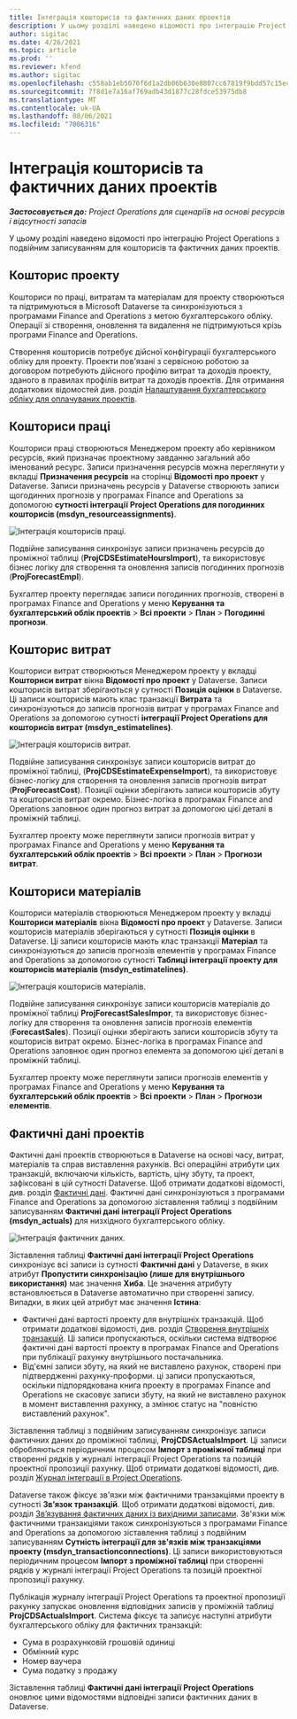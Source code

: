 ```yaml
---
title: Інтеграція кошторисів та фактичних даних проектів
description: У цьому розділі наведено відомості про інтеграцію Project Operations з подвійним записуванням для кошторисів та фактичних даних проектів.
author: sigitac
ms.date: 4/26/2021
ms.topic: article
ms.prod: ''
ms.reviewer: kfend
ms.author: sigitac
ms.openlocfilehash: c558ab1eb5070f6d1a2db06b630e8807cc67819f9bdd57c15ec346f484e04fe9
ms.sourcegitcommit: 7f8d1e7a16af769adb43d1877c28fdce53975db8
ms.translationtype: MT
ms.contentlocale: uk-UA
ms.lasthandoff: 08/06/2021
ms.locfileid: "7006316"
---
```

# <a name="project-estimates-and-actuals-integration"></a>Інтеграція кошторисів та фактичних даних проектів

_**Застосовується до:** Project Operations для сценаріїв на основі ресурсів і відсутності запасів_

У цьому розділі наведено відомості про інтеграцію Project Operations з подвійним записуванням для кошторисів та фактичних даних проектів.

## <a name="project-estimates"></a>Кошторис проекту

Кошториси по праці, витратам та матеріалам для проекту створюються та підтримуються в Microsoft Dataverse та синхронізуються з програмами Finance and Operations з метою бухгалтерського обліку. Операції зі створення, оновлення та видалення не підтримуються крізь програми Finance and Operations.

Створення кошторисів потребує дійсної конфігурації бухгалтерського обліку для проекту. Проекти пов'язані з сервісною роботою за договором потребують дійсного профілю витрат та доходів проекту, зданого в правилах профілів витрат та доходів проектів. Для отримання додаткових відомостей див. розділ [Налаштування бухгалтерського обліку для оплачуваних проектів](../project-accounting/configure-accounting-billable-projects.md#configure-project-cost-and-revenue-profile-rules).

## <a name="labor-estimates"></a>Кошториси праці

Кошториси праці створюються Менеджером проекту або керівником ресурсів, який призначає проектному завданню загальний або іменований ресурс. Записи призначення ресурсів можна переглянути у вкладці **Призначення ресурсів** на сторінці **Відомості про проект** у Dataverse. Записи призначень ресурсів у Dataverse створюють записи щогодинних прогнозів у програмах Finance and Operations за допомогою **сутності інтеграції Project Operations для погодинних кошторисів (msdyn\_resourceassignments)**.

   ![Інтеграція кошторисів праці.](./Media/DW4LaborEstimates.png)

Подвійне записування синхронізує записи призначень ресурсів до проміжної таблиці (**ProjCDSEstimateHoursImport**), та використовує бізнес логіку для створення та оновлення записів погодинних прогнозів (**ProjForecastEmpl**).

Бухгалтер проекту переглядає записи погодинних прогнозів, створені в програмах Finance and Operations у меню **Керування та бухгалтерський облік проектів** > **Всі проекти** > **План** > **Погодинні прогнози**.

## <a name="expense-estimates"></a>Кошторис витрат

Кошториси витрат створюються Менеджером проекту у вкладці **Кошториси витрат** вікна **Відомості про проект** у Dataverse. Записи кошторисів витрат зберігаються у сутності **Позиція оцінки** в Dataverse. Ці записи кошторисів мають клас транзакції **Витрата** та синхронізуються до записів прогнозів витрат у програмах Finance and Operations за допомогою сутності **інтеграції Project Operations для кошторисів витрат (msdyn\_estimatelines)**.

   ![Інтеграція кошторисів витрат.](./Media/DW4ExpenseEstimates.png)

Подвійне записування синхронізує записи кошторисів витрат до проміжної таблиці, (**ProjCDSEstimateExpenseImport**), та використовує бізнес-логіку для створення та оновлення записів прогнозів витрат (**ProjForecastCost**). Позиції оцінки зберігають записи кошторисів збуту та кошторисів витрат окремо. Бізнес-логіка в програмах Finance and Operations заповнює один прогноз витрат за допомогою цієї деталі в проміжній таблиці.

Бухгалтер проекту може переглянути записи прогнозів витрат у програмах Finance and Operations у меню **Керування та бухгалтерський облік проектів** > **Всі проекти** > **План** > **Прогнози витрат**.

## <a name="material-estimates"></a>Кошториси матеріалів

Кошториси матеріалів створюються Менеджером проекту у вкладці **Кошториси матеріалів** вікна **Відомості про проект** у Dataverse. Записи кошторисів матеріалів зберігаються у сутності **Позиція оцінки** в Dataverse. Ці записи кошторисів мають клас транзакції **Матеріал** та синхронізуються до записів прогнозів елементів у програмах Finance and Operations за допомогою сутності **Таблиці інтеграції проекту для кошторисів матеріалів (msdyn\_estimatelines)**.

   ![Інтеграція кошторисів матеріалів.](./Media/DW4MaterialEstimates.png)

Подвійне записування синхронізує записи кошторисів матеріалів до проміжної таблиці **ProjForecastSalesImpor**, та використовує бізнес-логіку для створення та оновлення записів прогнозів елементів (**ForecastSales**). Позиції оцінки зберігають записи кошторисів збуту та кошторисів витрат окремо. Бізнес-логіка в програмах Finance and Operations заповнює один прогноз елемента за допомогою цієї деталі в проміжній таблиці.

Бухгалтер проекту може переглянути записи прогнозів елементів у програмах Finance and Operations у меню **Керування та бухгалтерський облік проектів** > **Всі проекти** > **План** > **Прогнози елементів**.

## <a name="project-actuals"></a>Фактичні дані проектів

Фактичні дані проектів створюються в Dataverse на основі часу, витрат, матеріалів та справ виставлення рахунків. Всі операційні атрибути цих транзакцій, включаючи кількість, вартість, ціну збуту, та проект, зафіксовані в цій сутності Dataverse. Щоб отримати додаткові відомості, див. розділ [Фактичні дані](../actuals/actuals-overview.md). Фактичні дані синхронізуються з програмами Finance and Operations за допомогою зіставлення таблиці з подвійним записуванням **Фактичні дані інтеграції Project Operations (msdyn\_actuals)** для низхідного бухгалтерського обліку.

   ![Інтеграція фактичних даних.](./Media/DW4Actuals.png)

Зіставлення таблиці **Фактичні дані інтеграції Project Operations** синхронізує всі записи із сутності **Фактичні дані** у Dataverse, в яких атрибут **Пропустити синхронізацію (лише для внутрішнього використання)** має значення **Хиба**. Це значення атрибуту встановлюється в Dataverse автоматично при створенні запису. Випадки, в яких цей атрибут має значення **Істина**:

  - Фактичні дані вартості проекту для внутрішніх транзакцій. Щоб отримати додаткові відомості, див. розділ [Створення внутрішніх транзакцій](../project-accounting/create-intercompany-transactions.md). Ці записи пропускаються, оскільки система відтворює фактичні дані вартості проекту в програмах Finance and Operations при публікації рахунку внутрішнього постачальника.
  - Від'ємні записи збуту, на який не виставлено рахунок, створені при підтвердженні рахунку-проформи. ці записи пропускаються, оскільки підпорядкована книга проекту в програмах Finance and Operations не скасовує записи збуту, на який не виставлено рахунок в момент виставлення рахунку, а змінює статус на "повністю виставлений рахунок".

Зіставлення таблиці з подвійним записуванням синхронізує записи фактичних даних до проміжної таблиці, **ProjCDSActualsImport**. Ці записи обробляються періодичним процесом **Імпорт з проміжної таблиці** при створенні рядків у журналі інтеграції Project Operations та позицій проектної пропозиції рахунку. Щоб отримати додаткові відомості, див. розділ [Журнал інтеграції в Project Operations](../project-accounting/project-operations-integration-journal.md).

Dataverse також фіксує зв'язки між фактичними транзакціями проекту в сутності **Зв’язок транзакцій**. Щоб отримати додаткові відомості, див. розділ [Зв’язування фактичних даних із вихідними записами](../actuals/linkingactuals.md). Зв'язки між фактичними транзакціями також синхронізуються з програмами Finance and Operations за допомогою зіставлення таблиці з подвійним записуванням **Сутність інтеграції для зв'язків між транзакціями проекту (msdyn\_transactionconnections)**. Ці записи використовуються періодичним процесом **Імпорт з проміжної таблиці** при створенні рядків у журналі інтеграції Project Operations та позицій проектної пропозиції рахунку.

Публікація журналу інтеграції Project Operations та проектної пропозиції рахунку запускає оновлення відповідних записів у проміжній таблиці **ProjCDSActualsImport**. Система фіксує та записує наступні атрибути бухгалтерського обліку для фактичних транзакцій:

- Сума в розрахунковій грошовій одиниці
- Обмінний курс
- Номер ваучера
- Сума податку з продажу

Зіставлення таблиці **Фактичні дані інтеграції Project Operations** оновлює цими відомостями відповідні записи фактичних даних в Dataverse.
